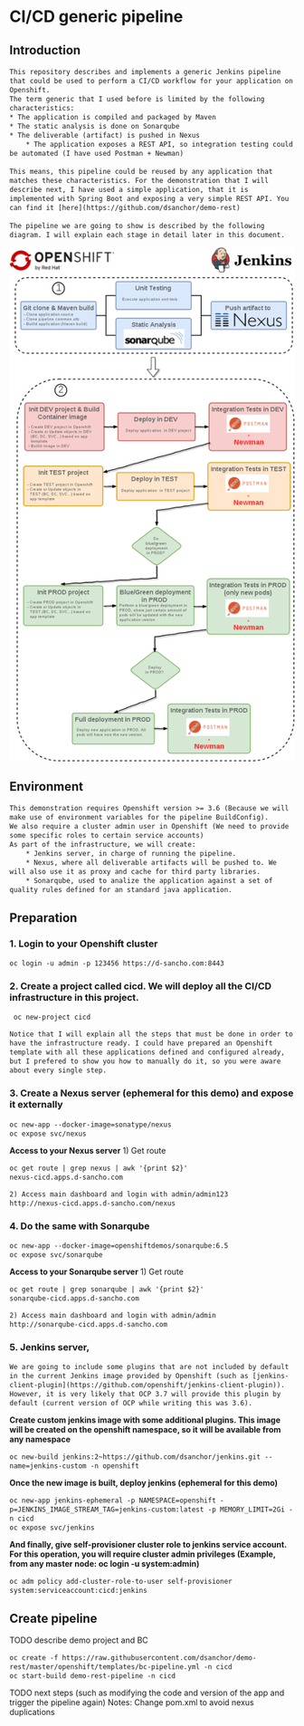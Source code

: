 # CI/CD generic pipeline

## Introduction 

	This repository describes and implements a generic Jenkins pipeline that could be used to perform a CI/CD workflow for your application on Openshift.
	The term generic that I used before is limited by the following characteristics:
	* The application is compiled and packaged by Maven
	* The static analysis is done on Sonarqube
	* The deliverable (artifact) is pushed in Nexus
        * The application exposes a REST API, so integration testing could be automated (I have used Postman + Newman)

	This means, this pipeline could be reused by any application that matches these characteristics. For the demonstration that I will describe next, I have used a simple application, that it is implemented with Spring Boot and exposing a very simple REST API. You can find it [here](https://github.com/dsanchor/demo-rest)

	The pipeline we are going to show is described by the following diagram. I will explain each stage in detail later in this document.

![Screenshot](cicd-pipeline.png)
	
## Environment

	This demonstration requires Openshift version >= 3.6 (Because we will make use of environment variables for the pipeline BuildConfig). 
	We also require a cluster admin user in Openshift (We need to provide some specific roles to certain service accounts)
	As part of the infrastructure, we will create:
        * Jenkins server, in charge of running the pipeline.
        * Nexus, where all deliverable artifacts will be pushed to. We will also use it as proxy and cache for third party libraries.
        * Sonarqube, used to analize the application against a set of quality rules defined for an standard java application.
	

## Preparation
	
### 1. Login to your Openshift cluster
```
oc login -u admin -p 123456 https://d-sancho.com:8443
```
### 2. Create a project called cicd. We will deploy all the CI/CD infrastructure in this project.
```
 oc new-project cicd 
```
	Notice that I will explain all the steps that must be done in order to have the infrastructure ready. I could have prepared an Openshift template with all these applications defined and configured already, but I prefered to show you how to manually do it, so you were aware about every single step.

### 3. Create a Nexus server (ephemeral for this demo) and expose it externally 
```
oc new-app --docker-image=sonatype/nexus
oc expose svc/nexus
```
**Access to your Nexus server**
	1) Get route
```
oc get route | grep nexus | awk '{print $2}'
nexus-cicd.apps.d-sancho.com
```		
	2) Access main dashboard and login with admin/admin123
	http://nexus-cicd.apps.d-sancho.com/nexus		

### 4. Do the same with Sonarqube
```
oc new-app --docker-image=openshiftdemos/sonarqube:6.5
oc expose svc/sonarqube
```
	
**Access to your Sonarqube server**
	1) Get route
```
oc get route | grep sonarqube | awk '{print $2}'
sonarqube-cicd.apps.d-sancho.com
```		
	2) Access main dashboard and login with admin/admin
	http://sonarqube-cicd.apps.d-sancho.com	

### 5. Jenkins server, 

	We are going to include some plugins that are not included by default in the current Jenkins image provided by Openshift (such as [jenkins-client-plugin](https://github.com/openshift/jenkins-client-plugin)). However, it is very likely that OCP 3.7 will provide this plugin by default (current version of OCP while writing this was 3.6).
	
**Create custom jenkins image with some additional plugins. This image will be created on the openshift namespace, so it will be available from any namespace**
```
oc new-build jenkins:2~https://github.com/dsanchor/jenkins.git --name=jenkins-custom -n openshift
```		
**Once the new image is built, deploy jenkins (ephemeral for this demo)**
```
oc new-app jenkins-ephemeral -p NAMESPACE=openshift -p=JENKINS_IMAGE_STREAM_TAG=jenkins-custom:latest -p MEMORY_LIMIT=2Gi -n cicd
oc expose svc/jenkins
```

**And finally, give self-provisioner cluster role to jenkins service account. For this operation, you will require cluster admin privileges (Example, from any master node: oc login -u system:admin)** 
```
oc adm policy add-cluster-role-to-user self-provisioner system:serviceaccount:cicd:jenkins
```

## Create pipeline

TODO describe demo project and BC 
```
oc create -f https://raw.githubusercontent.com/dsanchor/demo-rest/master/openshift/templates/bc-pipeline.yml -n cicd
oc start-build demo-rest-pipeline -n cicd
```

TODO next steps (such as modifying the code and version of the app and trigger the pipeline again)
Notes:
	Change pom.xml to avoid nexus duplications
